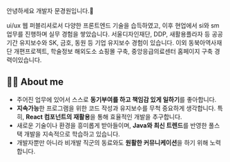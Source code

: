 안녕하세요 개발자 문경원입니다.👋

ui/ux 웹 퍼블리셔로서 다양한 프론트엔드 기술을 습득하였고, 이후 현업에서 si와 sm 업무를 진행하며 실무 경험을 쌓았습니다. 
서울디자인재단, DDP, 새활용플라자 등 공공기간 유지보수와 SK, 금호, 동원 등 기업 유지보수 경험이 있습니다. 
이외 동북아역사재단 개편프로젝트, 학술정보 해외도소 쇼핑몰 구축, 중앙응급의료센터 홈페이지 구축 경력이있습니다.

## 🙋‍♂️ About me
- 주어진 업무에 있어서 스스로 **동기부여를 하고 책임감 있게 일하기**를 좋아합니다.
- **지속가능**한 프로그램을 위한 코드 작성과 유지보수를 무척 중요하게 생각합니다. 특히, **React 컴포넌트의 재활용**을 통해 효율적인 개발을 추구합니다.
- 새로운 기술이나 환경을 흥미롭게 받아들이며, **Java와 최신 트렌드**를 반영한 풀스택 개발을 지속적으로 학습하고 있습니다.
- 개발자뿐만 아니라 비개발 직군의 동료와도 **원활한 커뮤니케이션**을 하기 위해 노력합니다.

